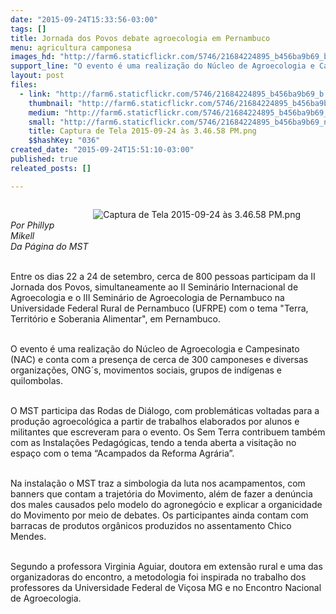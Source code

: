 ```yaml
---
date: "2015-09-24T15:33:56-03:00"
tags: []
title: Jornada dos Povos debate agroecologia em Pernambuco
menu: agricultura camponesa
images_hd: "http://farm6.staticflickr.com/5746/21684224895_b456ba9b69_b.jpg"
support_line: "O evento é uma realização do Núcleo de Agroecologia e Campesinato e conta com a presença de cerca de 800 camponeses e diversas organizações, ONG´s, movimentos sociais, grupos de indígenas e quilombolas. "
layout: post
files:
  - link: "http://farm6.staticflickr.com/5746/21684224895_b456ba9b69_b.jpg"
    thumbnail: "http://farm6.staticflickr.com/5746/21684224895_b456ba9b69_t.jpg"
    medium: "http://farm6.staticflickr.com/5746/21684224895_b456ba9b69_z.jpg"
    small: "http://farm6.staticflickr.com/5746/21684224895_b456ba9b69_n.jpg"
    title: Captura de Tela 2015-09-24 às 3.46.58 PM.png
    $$hashKey: "036"
created_date: "2015-09-24T15:51:10-03:00"
published: true
releated_posts: []

---
```

<figure class="image" style="float:right"><img alt="Captura de Tela 2015-09-24 às 3.46.58 PM.png" src="http://farm6.staticflickr.com/5746/21684224895_b456ba9b69_b.jpg" />
<figcaption></figcaption>
</figure>

<p class="p1">&nbsp;</p>

<p class="p1"><em>Por Phillyp Mikell<br />
Da P&aacute;gina do MST</em></p>

<p class="p1"><br />
Entre os dias 22 a 24 de setembro, cerca de 800 pessoas participam da II Jornada dos Povos, simultaneamente ao II Semin&aacute;rio Internacional de Agroecologia e o III Semin&aacute;rio de Agroecologia de Pernambuco na Universidade Federal Rural de Pernambuco (UFRPE) com o tema &quot;Terra, Territ&oacute;rio e Soberania Alimentar&quot;, em Pernambuco.</p>

<p class="p1"><br />
O evento &eacute; uma realiza&ccedil;&atilde;o do N&uacute;cleo de Agroecologia e Campesinato (NAC) e conta com a presen&ccedil;a de cerca de 300 camponeses e diversas organiza&ccedil;&otilde;es, ONG&acute;s, movimentos sociais, grupos de ind&iacute;genas e quilombolas.&nbsp;</p>

<p class="p1"><br />
O MST participa das Rodas de Di&aacute;logo, com problem&aacute;ticas voltadas para a produ&ccedil;&atilde;o agroecol&oacute;gica a partir de trabalhos elaborados por alunos e militantes que escreveram para o evento. Os Sem Terra contribuem tamb&eacute;m com as Instala&ccedil;&otilde;es Pedag&oacute;gicas, tendo a tenda aberta a visita&ccedil;&atilde;o no espa&ccedil;o com o tema &ldquo;Acampados da Reforma Agr&aacute;ria&rdquo;.&nbsp;</p>

<p class="p1"><br />
Na instala&ccedil;&atilde;o o MST traz a simbologia da luta nos acampamentos, com banners que contam a trajet&oacute;ria do Movimento, al&eacute;m de fazer a den&uacute;ncia dos males causados pelo modelo do agroneg&oacute;cio e explicar a organicidade do Movimento por meio de debates. Os participantes ainda contam com barracas de produtos org&acirc;nicos produzidos no assentamento Chico Mendes.&nbsp; &nbsp;</p>

<p class="p1"><br />
Segundo a professora Virginia Aguiar, doutora em extens&atilde;o rural e uma das organizadoras do encontro, a metodologia foi inspirada no trabalho dos professores da Universidade Federal de Vi&ccedil;osa MG e no Encontro Nacional de Agroecologia.</p>
